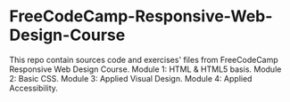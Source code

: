# FreeCodeCamp-Responsive-Web-Design-Course
This repo contain sources code and exercises' files from FreeCodeCamp Responsive Web Design Course. 
Module 1: HTML & HTML5 basis.
Module 2: Basic CSS.
Module 3: Applied Visual Design.
Module 4: Applied Accessibility.
